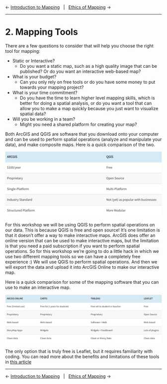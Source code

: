 ← [Introduction to Mapping](01-introduction-to-mapping.md)&nbsp;&nbsp;&nbsp;|&nbsp;&nbsp;&nbsp;[Ethics of Mapping](03-ethics-of-mapping.md) →

---

# 2. Mapping Tools

There are a few questions to consider that will help you choose the right tool for mapping:

- Static or Interactive?
    - Do you want a static map, such as a high quality image that can be published? Or do you want an interactive web-based map?
- What is your budget?
    - Can you only rely on free tools or do you have some money to put towards your mapping project?
- What is your time commitment? 
    - Do you have the time to learn higher level mapping skills, which is better for doing a spatial analysis, or do you want a tool that can allow you to make a map quickly because you just want to visualize spatial data?
- Will you be working in a team? 
    - Might you need a shared platform for creating your map?

Both ArcGIS and QGIS are software that you download onto your computer and can be used to perform spatial operations (analyze and manipulate your data), and make composite maps. Here is a quick comparison of the two.

![composite map tool chart comparison](../images/toolscomparison.png)

For this workshop we will be using QGIS to perform spatial operations on our data. This is because QGIS is free and open source! It’s one limitation is that it doesn’t offer a way to make interactive maps. ArcGIS does offer an online version that can be used to make interactive maps, but the limitation is that you need a paid subscription if you want to perform spatial operations. So for this workshop we’re going to do a little hack in which we use two different mapping tools so we can have a completely free experience :) We will use QGIS to perform spatial operations. And then we will export the data and upload it into ArcGIS Online to make our interactive map. 

Here is a quick comparison for some of the mapping software that you can use to make an interactive map. 

![interactive map tool chart comparison](../images/toolscomparison2.png)

The only option that is truly free is Leaflet, but it requires familiarity with coding. You can read more about the benefits and limitations of these tools in [this article](https://digitalfellows.commons.gc.cuny.edu/2019/06/03/finding-the-right-tools-for-mapping/)

---

← [Introduction to Mapping](01-introduction-to-mapping.md)&nbsp;&nbsp;&nbsp;|&nbsp;&nbsp;&nbsp;[Ethics of Mapping](03-ethics-of-mapping.md) →